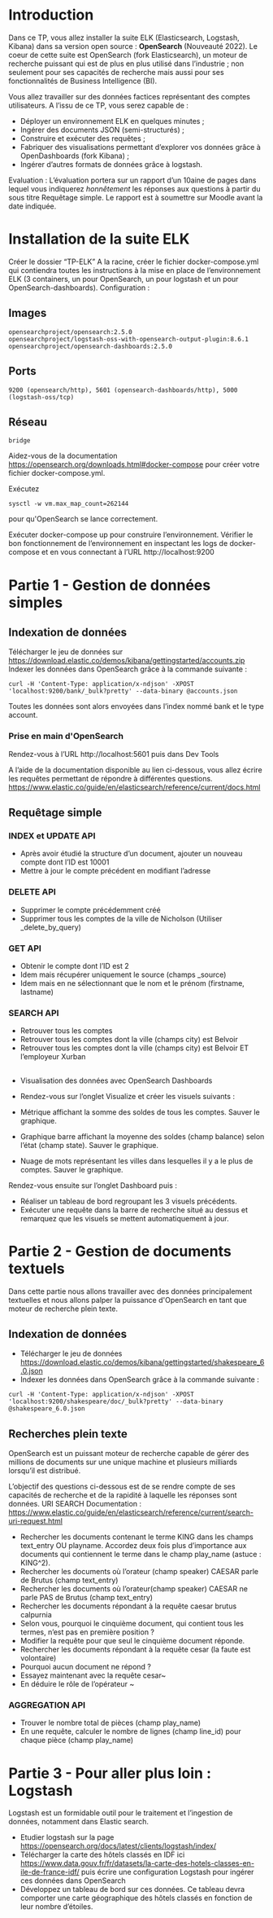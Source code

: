 # Introduction

Dans ce TP, vous allez installer la suite ELK (Elasticsearch, Logstash, Kibana) dans sa version open source : **OpenSearch** (Nouveauté 2022). Le coeur de cette suite est OpenSearch (fork Elasticsearch), un moteur de recherche puissant qui est de plus en plus utilisé dans l’industrie ; non seulement pour ses capacités de recherche mais aussi pour ses fonctionnalités de Business Intelligence (BI).

Vous allez travailler sur des données factices représentant des comptes utilisateurs. A l’issu de ce TP, vous serez capable de :
- Déployer un environnement ELK en quelques minutes ;
- Ingérer des documents JSON (semi-structurés) ;
- Construire et exécuter des requêtes ;
- Fabriquer des visualisations permettant d’explorer vos données grâce à OpenDashboards (fork Kibana) ;
- Ingérer d’autres formats de données grâce à logstash.

Evaluation : L’évaluation portera sur un rapport d’un 10aine de pages dans lequel vous indiquerez _honnêtement_ les réponses aux questions à partir du sous titre Requêtage simple. 
Le rapport est à soumettre sur Moodle avant la date indiquée.


# Installation de la suite ELK

Créer le dossier “TP-ELK”
A la racine, créer le fichier docker-compose.yml  qui contiendra toutes les instructions à la mise en place de l’environnement ELK (3 containers, un pour OpenSearch, un pour logstash et un pour OpenSearch-dashboards). Configuration :

## Images

```
opensearchproject/opensearch:2.5.0
opensearchproject/logstash-oss-with-opensearch-output-plugin:8.6.1
opensearchproject/opensearch-dashboards:2.5.0
```

## Ports

```
9200 (opensearch/http), 5601 (opensearch-dashboards/http), 5000 (logstash-oss/tcp)
```

## Réseau

```
bridge
```

Aidez-vous de la documentation https://opensearch.org/downloads.html#docker-compose pour créer votre fichier docker-compose.yml.

Exécutez 

```
sysctl -w vm.max_map_count=262144 
```

pour qu'OpenSearch se lance correctement.

Exécuter docker-compose up pour construire l’environnement. Vérifier le bon fonctionnement de l’environnement en inspectant les logs de docker-compose et en vous connectant à l’URL http://localhost:9200

# Partie 1 - Gestion de données simples
## Indexation de données 
Télécharger le jeu de données sur https://download.elastic.co/demos/kibana/gettingstarted/accounts.zip
Indexer les données dans OpenSearch grâce à la commande suivante :

```
curl -H 'Content-Type: application/x-ndjson' -XPOST 'localhost:9200/bank/_bulk?pretty' --data-binary @accounts.json
```

Toutes les données sont alors envoyées dans l’index nommé bank et le type account.


### Prise en main d'OpenSearch
Rendez-vous à l’URL http://localhost:5601 puis dans Dev Tools

A l’aide de la documentation disponible au lien ci-dessous, vous allez écrire les requêtes permettant de répondre à différentes questions.
https://www.elastic.co/guide/en/elasticsearch/reference/current/docs.html

## Requêtage simple 

### INDEX et UPDATE API
- Après avoir étudié la structure d’un document, ajouter un nouveau compte dont l’ID est 10001
- Mettre à jour le compte précédent en modifiant l’adresse

### DELETE API
- Supprimer le compte précédemment créé
- Supprimer tous les comptes de la ville de Nicholson (Utiliser _delete_by_query)

### GET API
- Obtenir le compte dont l’ID est 2
- Idem mais récupérer uniquement le source (champs _source)
- Idem mais en ne sélectionnant que le nom et le prénom (firstname, lastname)

### SEARCH API
- Retrouver tous les comptes
- Retrouver tous les comptes dont la ville (champs city) est Belvoir
- Retrouver tous les comptes dont la ville (champs city) est Belvoir ET l’employeur Xurban

## 
- Visualisation des données avec OpenSearch Dashboards
- Rendez-vous sur l’onglet Visualize et créer les visuels suivants :

- Métrique affichant la somme des soldes de tous les comptes. Sauver le graphique.
- Graphique barre affichant la moyenne des soldes (champ balance) selon l’état (champ state). Sauver le graphique.
- Nuage de mots représentant les villes dans lesquelles il y a le plus de comptes. Sauver le graphique.

Rendez-vous ensuite sur l’onglet Dashboard puis : 

- Réaliser un tableau de bord regroupant les 3 visuels précédents.
- Exécuter une requête dans la barre de recherche situé au dessus et remarquez que les visuels se mettent automatiquement à jour.

# Partie 2 - Gestion de documents textuels

Dans cette partie nous allons travailler avec des données principalement textuelles et nous allons palper la puissance d'OpenSearch en tant que moteur de recherche plein texte.

## Indexation de données
- Télécharger le jeu de données https://download.elastic.co/demos/kibana/gettingstarted/shakespeare_6.0.json
- Indexer les données dans OpenSearch grâce à la commande suivante :

```
curl -H 'Content-Type: application/x-ndjson' -XPOST 'localhost:9200/shakespeare/doc/_bulk?pretty' --data-binary @shakespeare_6.0.json
```

## Recherches plein texte
OpenSearch est un puissant moteur de recherche capable de gérer des millions de documents sur une unique machine et plusieurs milliards lorsqu’il est distribué. 

L’objectif des questions ci-dessous est de se rendre compte de ses capacités de recherche et de la rapidité à laquelle les réponses sont données.
URI SEARCH
Documentation : https://www.elastic.co/guide/en/elasticsearch/reference/current/search-uri-request.html

- Rechercher les documents contenant le terme KING dans les champs text_entry OU playname. Accordez deux fois plus d’importance aux documents qui contiennent le terme dans le champ play_name (astuce : KING^2).
- Rechercher les documents où l’orateur (champ speaker) CAESAR parle de Brutus (champ text_entry)
- Rechercher les documents où l’orateur(champ speaker) CAESAR ne parle PAS de Brutus (champ text_entry)
- Rechercher les documents répondant à la requête caesar brutus calpurnia
- Selon vous, pourquoi le cinquième document, qui contient tous les termes, n’est pas en première position ?
- Modifier la requête pour que seul le cinquième document réponde.
- Rechercher les documents répondant à la requête cesar (la faute est volontaire)
- Pourquoi aucun document ne répond ?
- Essayez maintenant avec la requête cesar~ 
- En déduire le rôle de l’opérateur ~

### AGGREGATION API

- Trouver le nombre total de pièces (champ play_name)
- En une requête, calculer le nombre de lignes (champ line_id) pour chaque pièce (champ play_name)

# Partie 3 - Pour aller plus loin : Logstash
Logstash est un formidable outil pour le traitement et l’ingestion de données, notamment dans Elastic search.

- Etudier logstash sur la page https://opensearch.org/docs/latest/clients/logstash/index/ 
- Télécharger la carte des hôtels classés en IDF ici https://www.data.gouv.fr/fr/datasets/la-carte-des-hotels-classes-en-ile-de-france-idf/
puis écrire une configuration Logstash pour ingérer ces données dans OpenSearch
- Développez un tableau de bord sur ces données. Ce tableau devra comporter une carte géographique des hôtels classés en fonction de leur nombre d’étoiles.

